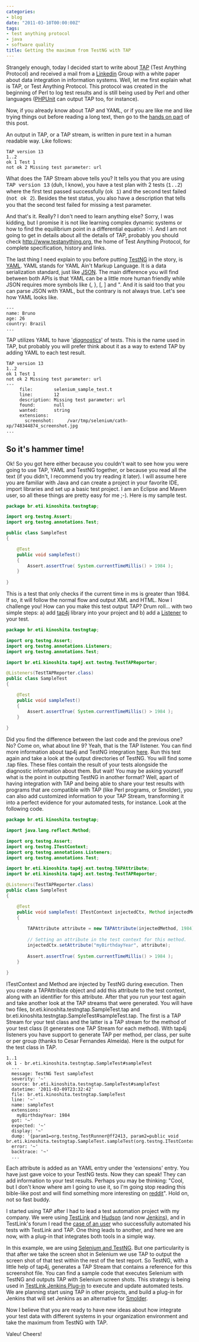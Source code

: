 ```yaml
---
categories:
- blog
date: "2011-03-10T00:00:00Z"
tags:
- test anything protocol
- java
- software quality
title: Getting the maximum from TestNG with TAP
---
```


<p>Strangely enough, today I decided start to write about <a href="http://www.testanything.org">TAP</a> (Test Anything Protocol) and received a mail from a <a href="http://www.linkedin.com">Linkedin</a> Group with a white paper about data integration in information systems. Well, let me first explain what is TAP, or Test Anything Protocol. This protocol was created in the beginning of Perl to log test results and is still being used by Perl and other languages (<a href="https://github.com/sebastianbergmann/phpunit/">PHPUnit</a> can output TAP too, for instance).</p>

<p>Now, if you already know about TAP and YAML, or if you are like me and like trying things out before reading a long text, then go to the <a href="#hammertime">hands on part</a> of this post.</p>

<p>An output in TAP, or a TAP stream, is written in pure text in a human readable way. Like follows:</p>

```shell
TAP version 13
1..2
ok 1 Test 1
not ok 2 Missing test parameter: url
```

<!--more-->

<p>What does the TAP Stream above tells you? It tells you that you are using <span style="font-family: courier, sans-serif">TAP version 13</span> (duh, I know), you have a test plan with 2 tests (<span style="font-family: courier, sans-serif">1..2</span>) where the first test passed successfully (<span style="font-family: courier, sans-serif">ok 1</span>) and the second test failed (<span style="font-family: courier, sans-serif">not ok 2</span>). Besides the test status, you also have a description that tells you that the second test failed for missing a test parameter.</p>

<p>And that's it. Really? I don't need to learn anything else? Sorry, I was kidding, but I promise it is not like learning complex dynamic systems or how to find the equilibrium point in a differential equation :-). And I am not going to get in details about all the details of TAP, probably you should check <a href="http://www.testanything.org">http://www.testanything.org</a>, the home of Test Anything Protocol, for complete specification, history and links.</p>

<p>The last thing I need explain to you before putting <a href="http://www.testng.org">TestNG</a> in the story, is <a href="http://yaml.org/">YAML</a>. YAML stands for YAML Ain't Markup Language. It is a data serialization standard, just like <a href="http://www.json.org/">JSON</a>. The main difference you will find between both APIs is that YAML can be a little more human friendly while JSON requires more symbols like {, }, [, ] and ". And it is said too that you can parse JSON with YAML, but the contrary is not always true. Let's see how YAML looks like.</p>

```shell
---
name: Bruno
age: 26
country: Brazil
...
```

<p>TAP utilizes YAML to have '<i><a href="http://testanything.org/wiki/index.php/TAP_diagnostic_syntax">diagnostics</a></i>' of tests. This is the name used in TAP, but probably you will prefer think about it as a way to extend TAP by adding YAML to each test result.</p>

```shell
TAP version 13
1..2
ok 1 Test 1
not ok 2 Missing test parameter: url
---
     file:        selenium_sample_test.t
     line:        12
     description: Missing test parameter: url
     found:       null
     wanted:      string
     extensions:
       screenshot:     /var/tmp/selenium/cath-xp/748344874_screenshot.jpg
...
```

<h2><a name="hammertime">So it's hammer time!</a></h2>

<p>Ok! So you got here either because you couldn't wait to see how you were going to use TAP, YAML and TestNG together, or because you read all the text (if you didn't, I recommend you try reading it later). I will assume here you are familiar with Java and can create a project in your favorite IDE, import libraries and set up a basic test project. I am an Eclipse and Maven user, so all these things are pretty easy for me ;-). Here is my sample test.</p>

```java
package br.eti.kinoshita.testngtap;

import org.testng.Assert;
import org.testng.annotations.Test;

public class SampleTest
{

	@Test
	public void sampleTest()
	{
		Assert.assertTrue( System.currentTimeMillis() > 1984 );
	}
	
}
```

<p>This is a test that only checks if the current time in ms is greater than 1984. If so, it will follow the normal flow and output XML and HTML. Now I challenge you! How can you make this test output TAP? Drum roll... with two simple steps: a) add <a href="http://tap4j.sourceforge.net">tap4j</a> library into your project and b) add a <a href="http://testng.org/doc/documentation-main.html#testng-listeners">Listener</a> to your test.</p>

```java
package br.eti.kinoshita.testngtap;

import org.testng.Assert;
import org.testng.annotations.Listeners;
import org.testng.annotations.Test;

import br.eti.kinoshita.tap4j.ext.testng.TestTAPReporter;

@Listeners(TestTAPReporter.class)
public class SampleTest
{

	@Test
	public void sampleTest()
	{
		Assert.assertTrue( System.currentTimeMillis() > 1984 );
	}
	
}
```

<p>Did you find the difference between the last code and the previous one? No? Come on, what about line 9? Yeah, that is the TAP listener. You can find more information about tap4j and TestNG integration <a href="http://tap4j.sourceforge.net/testng_support.html">here</a>. Run this test again and take a look at the output directories of TestNG. You will find some .tap files. These files contain the result of your tests alongside the diagnostic information about them. But wait! You may be asking yourself what is the point in outputting TestNG in another format? Well, apart of having integration with TAP and being able to share your test results with programs that are compatible with TAP (like Perl programs, or Smolder), you can also add customized information to your TAP Stream, transforming it into a perfect evidence for your automated tests, for instance. Look at the following code.</p>

```java
package br.eti.kinoshita.testngtap;

import java.lang.reflect.Method;

import org.testng.Assert;
import org.testng.ITestContext;
import org.testng.annotations.Listeners;
import org.testng.annotations.Test;

import br.eti.kinoshita.tap4j.ext.testng.TAPAttribute;
import br.eti.kinoshita.tap4j.ext.testng.TestTAPReporter;

@Listeners(TestTAPReporter.class)
public class SampleTest
{

	@Test
	public void sampleTest( ITestContext injectedCtx, Method injectedMethod)
	{
		
		TAPAttribute attribute = new TAPAttribute(injectedMethod, 1984);
		
		// Setting an attribute in the test context for this method.
		injectedCtx.setAttribute("myBirthdayYear", attribute);
		
		Assert.assertTrue( System.currentTimeMillis() > 1984 );
	}
	
}
```

<p>ITestContext and Method are injected by TestNG during execution. Then you create a TAPAttribute object and add this attribute to the test context, along with an identifier for this attribute. After that you run your test again and take another look at the TAP streams that were generated. You will have two files, br.eti.kinoshita.testngtap.SampleTest.tap and br.eti.kinoshita.testngtap.SampleTest#sampleTest.tap. The first is a TAP Stream for your test class and the latter is a TAP stream for the method of your test class (it generates one TAP Stream for each method). With tap4j listeners you have support to generate TAP per method, per class, per suite or per group (thanks to Cesar Fernandes Almeida). Here is the output for the test class in TAP.</p>

```shell
1..1
ok 1 - br.eti.kinoshita.testngtap.SampleTest#sampleTest
  ---
  message: TestNG Test sampleTest
  severity: '~'
  source: br.eti.kinoshita.testngtap.SampleTest#sampleTest
  datetime: '2011-03-09T23:32:42'
  file: br.eti.kinoshita.testngtap.SampleTest
  line: '~'
  name: sampleTest
  extensions:
    myBirthdayYear: 1984
  got: '~'
  expected: '~'
  display: '~'
  dump: '{param1=org.testng.TestRunner@ff2413, param2=public void br.eti.kinoshita.testngtap.SampleTest.sampleTest(org.testng.ITestContext,java.lang.reflect.Method)}'
  error: '~'
  backtrace: '~'
  ...
```

<p>Each attribute is added as an YAML entry under the 'extensions' entry. You have just gave voice to your TestNG tests. Now they can speak! They can add information to your test results. Perhaps you may be thinking: "Cool, but I don't know where am I going to use it, so I'm going stop reading this bible-like post and will find something more interesting on <a href="http://www.reddit.com">reddit</a>". Hold on, not so fast buddy.</p>

<p>I started using TAP after I had to lead a test automation project with my company. We were using <a href="http://www.teamst.org">TestLink</a> and <a href="http://www.hudson-ci.org">Hudson</a> (and now <a href="http://www.jenkins-ci.org">Jenkins</a>), and in TestLink's forum I read the <a href="http://www.teamst.org/index.php/news-mainmenu-2/13-development/86-testlink-automation-with-tap-successful-story">case of an user</a> who successfully automated his tests with TestLink and TAP. One thing leads to another, and here we are now, with a plug-in that integrates both tools in a simple way.</p>

<p>In this example, we are using <a href="http://testng.org/doc/selenium.html">Selenium and TestNG</a>. But one particularity is that after we take the screen shot in Selenium we use TAP to output the screen shot of that test within the rest of the test report. So TestNG, with a little help of tap4j, generates a TAP Stream that contains a reference for this screenshot file. You can find a sample code that executes Selenium with TestNG and outputs TAP with Selenium screen shots. This strategy is being used in <a href="http://wiki.jenkins-ci.org/display/JENKINS/TestLink+Plugin">TestLink Jenkins Plug-in</a> to execute and update automated tests. We are planning start using TAP in other projects, and build a plug-in for Jenkins that will set Jenkins as an alternative for <a href="http://search.cpan.org/~wonko/Smolder-1.51/bin/smolder">Smolder</a>.</p>

<p>Now I believe that you are ready to have new ideas about how integrate your test data with different systems in your organization environment and take the maximum from TestNG with TAP.</p>

<p>Valeu! Cheers!</p>

